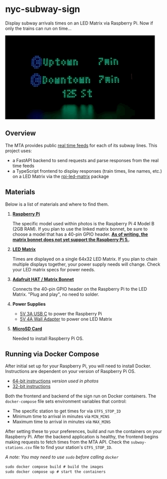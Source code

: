 # nyc-subway-sign
Display subway arrivals times on an LED Matrix via Raspberry Pi. Now if only the trains can run on time...

![](demo.gif)

## Overview
The MTA provides public [real time feeds](https://api.mta.info/#/subwayRealTimeFeeds) for each of its subway lines. This project uses:
- a FastAPI backend to send requests and parse responses from the real time feeds 
- a TypeScript frontend to display responses (train times, line names, etc.) on a LED Matrix via the [rpi-led-matrix](https://www.npmjs.com/package/rpi-led-matrix) package

## Materials
Below is a list of materials and where to find them. 

1. [**Raspberry Pi**](https://www.adafruit.com/product/4292)

    The specific model used within photos is the Raspberry Pi 4 Model B (2GB RAM). If you plan to use the linked matrix bonnet, be sure to choose a model that has a 40-pin GPIO header. [**As of writing, the matrix bonnet does not yet support the Raspberry Pi 5.**](https://github.com/hzeller/rpi-rgb-led-matrix/issues/1603). 


2. [**LED Matrix**](https://www.adafruit.com/product/2278)
    
    Times are displayed on a single 64x32 LED Matrix. If you plan to chain multiple displays together, your power supply needs will change. Check your LED matrix specs for power needs.

3. [**Adafruit HAT / Matrix Bonnet**](https://www.adafruit.com/product/3211)
    
    Connects the 40-pin GPIO header on the Raspberry Pi to the LED Matrix. "Plug and play", no need to solder. 

4. **Power Supplies**

    - [5V 3A USB C](https://www.amazon.com/gp/product/B08523QCT6/) to power the Raspberry Pi
    - [5V 4A Wall Adapter](https://www.amazon.com/gp/product/B087LY41PV/) to power one LED Matrix


5. [**MicroSD Card**](https://www.amazon.com/gp/product/B08TJTB8XS/)
    
    Needed to install Raspberry Pi OS.


## Running via Docker Compose
After initial set up for your Raspberry Pi, you will need to install Docker. Instructions are dependent on your version of Raspberry Pi OS. 

- [64-bit instructions](https://docs.docker.com/engine/install/debian/) *version used in photos*
- [32-bit instructions](https://docs.docker.com/engine/install/raspberry-pi-os/)

Both the frontend and backend of the sign run on Docker containers. The `docker-compose` file sets environment variables that control:

- The specific station to get times for via `GTFS_STOP_ID`
- Minimum time to arrival in minutes via `MIN_MINS`
- Maximum time to arrival in minutes via `MAX_MINS`

After setting these to your preferences, build and run the containers on your Raspberry Pi. After the backend application is healthy, the frontend begins making requests to fetch times from the MTA API. Check the `subway-stations.csv` file to find your station's `GTFS_STOP_ID`.

*A note: You may need to use `sudo` before calling `docker`*

```
sudo docker compose build # build the images
sudo docker compose up # start the containers
```
